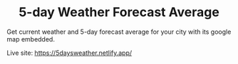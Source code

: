 <h1 align="center">5-day Weather Forecast Average</h1>

Get current weather and 5-day forecast average for your city with its google map embedded.


Live site: https://5daysweather.netlify.app/
